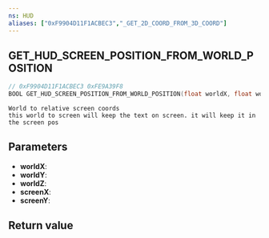 ```yaml
---
ns: HUD
aliases: ["0xF9904D11F1ACBEC3","_GET_2D_COORD_FROM_3D_COORD"]
---
```

## GET_HUD_SCREEN_POSITION_FROM_WORLD_POSITION

```c
// 0xF9904D11F1ACBEC3 0xFE9A39F8
BOOL GET_HUD_SCREEN_POSITION_FROM_WORLD_POSITION(float worldX, float worldY, float worldZ, float* screenX, float* screenY);
```

```
World to relative screen coords
this world to screen will keep the text on screen. it will keep it in the screen pos
```

## Parameters
* **worldX**: 
* **worldY**: 
* **worldZ**: 
* **screenX**: 
* **screenY**: 

## Return value
